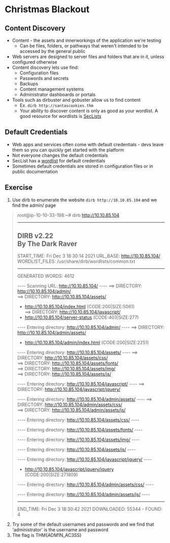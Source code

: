 # Christmas Blackout

## Content Discovery
- Content - the assets and innerworkings of the application we're testing
    - Can be files, folders, or pathways that weren't intended to be accessed by the general public
- Web servers are designed to server files and folders that are in it, unless configured otherwise
- Content discovery lets use find:
    - Configuration files
    - Passwords and secrets
    - Backups
    - Content management systems
    - Administrator dashboards or portals
- Tools such as dirbuster and gobuster allow us to find content
    - Ex. `dirb http://santascookies.thm`
    - Your ability to discover content is only as good as your wordlist. A good resource for wordlists is [SecLists](https://github.com/danielmiessler/SecLists)
## Default Credentials
- Web apps and services often come with default credentials - devs leave them so you can quickly get started with the platform
- Not everyone changes the default credentials
- SecList has a [wordlist](https://github.com/danielmiessler/SecLists/tree/master/Passwords/Default-Credentials) for default credentials
- Sometimes default credentials are stored in configuration files or in public documentation
## Exercise
1. Use dirb to enumerate the website `dirb http://10.10.85.104` and we find the admin/ page
>root@ip-10-10-33-198:~# dirb http://10.10.85.104
>
>-----------------
>DIRB v2.22    
>By The Dark Raver
>-----------------
>
>START_TIME: Fri Dec  3 18:30:14 2021
>URL_BASE: http://10.10.85.104/
>WORDLIST_FILES: /usr/share/dirb/wordlists/common.txt
>
>-----------------
>
>GENERATED WORDS: 4612                                                          
>
>---- Scanning URL: http://10.10.85.104/ ----
>==> DIRECTORY: http://10.10.85.104/admin/                                                                                                                                               
>==> DIRECTORY: http://10.10.85.104/assets/                                                                                                                                              
>+ http://10.10.85.104/index.html (CODE:200|SIZE:5061)                                                                                                                                   
>==> DIRECTORY: http://10.10.85.104/javascript/                                                                                                                                          
>+ http://10.10.85.104/server-status (CODE:403|SIZE:277)                                                                                                                                 
>                                                                                                                                                                                        
>---- Entering directory: http://10.10.85.104/admin/ ----
>==> DIRECTORY: http://10.10.85.104/admin/assets/                                                                                                                                        
>+ http://10.10.85.104/admin/index.html (CODE:200|SIZE:2251)                                                                                                                             
>                                                                                                                                                                                        
>---- Entering directory: http://10.10.85.104/assets/ ----
>==> DIRECTORY: http://10.10.85.104/assets/css/                                                                                                                                          
>==> DIRECTORY: http://10.10.85.104/assets/fonts/                                                                                                                                        
>==> DIRECTORY: http://10.10.85.104/assets/img/                                                                                                                                          
>==> DIRECTORY: http://10.10.85.104/assets/js/                                                                                                                                           
>                                                                                                                                                                                        
>---- Entering directory: http://10.10.85.104/javascript/ ----
>==> DIRECTORY: http://10.10.85.104/javascript/jquery/                                                                                                                                   
>                                                                                                                                                                                        
>---- Entering directory: http://10.10.85.104/admin/assets/ ----
>==> DIRECTORY: http://10.10.85.104/admin/assets/css/                                                                                                                                    
>==> DIRECTORY: http://10.10.85.104/admin/assets/js/                                                                                                                                     
>                                                                                                                                                                                        
>---- Entering directory: http://10.10.85.104/assets/css/ ----
>                                                                                                                                                                                        
>---- Entering directory: http://10.10.85.104/assets/fonts/ ----
>                                                                                                                                                                                        
>---- Entering directory: http://10.10.85.104/assets/img/ ----
>                                                                                                                                                                                        
>---- Entering directory: http://10.10.85.104/assets/js/ ----
>                                                                                                                                                                                        
>---- Entering directory: http://10.10.85.104/javascript/jquery/ ----
>+ http://10.10.85.104/javascript/jquery/jquery (CODE:200|SIZE:271809)                                                                                                                   
>                                                                                                                                                                                        
>---- Entering directory: http://10.10.85.104/admin/assets/css/ ----
>                                                                                                                                                                                        
>---- Entering directory: http://10.10.85.104/admin/assets/js/ ----
>                                                                                                                                                                                        
>-----------------
>END_TIME: Fri Dec  3 18:30:42 2021
>DOWNLOADED: 55344 - FOUND: 4
2. Try some of the default usernames and passwords and we find that 'administrator' is the username and password
3. The flag is THM{ADM1N_AC3SS} 
